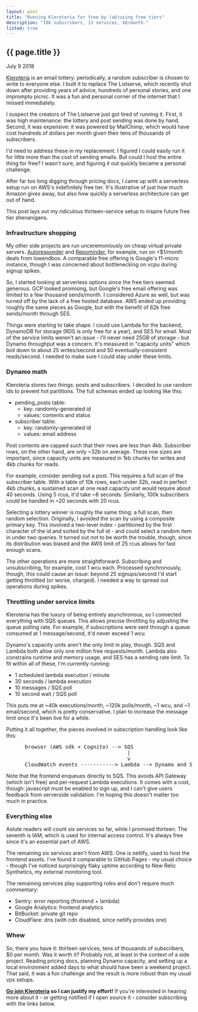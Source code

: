 ```yaml
---
layout: post
title: "Running Kleroteria for free by (ab)using free tiers"
description: "10k subscribers, 13 services, $0/month."
listed: true
---
```


{{ page.title }}
----------------

<p class="meta">July 9 2018</p>

[Kleroteria](https://www.kleroteria.org/) is an email lottery: periodically, a random subscriber is chosen to write to everyone else.
I built it to replace The Listserve, which recently shut down after providing years of advice, hundreds of personal stories, and one impromptu picnic.
It was a fun and personal corner of the internet that I missed immediately.

I suspect the creators of The Listserve just got tired of running it.
First, it was high maintenance: the lottery and post sending was done by hand.
Second, it was expensive: it was powered by MailChimp, which would have cost hundreds of dollars per month given their tens of thousands of subscribers.

I'd need to address these in my replacement.
I figured I could easily run it for little more than the cost of sending emails.
But could I host the entire thing for free?
I wasn't sure, and figuring it out quickly became a personal challenge.

After far too long digging through pricing docs, I came up with a serverless setup run on AWS's indefinitely free tier.
It's illustrative of just how much Amazon gives away, but also how quickly a serverless architecture can get out of hand.

This post lays out my ridiculous thirteen-service setup to inspire future free tier shenanigans.

### Infrastructure shopping

My other side projects are run unceremoniously on cheap virtual private servers.
[Autoresponder](https://gchat.simon.codes/) and [Repominder](https://www.repominder.com/), for example, run on <$1/month deals from lowendbox.
A comparable free offering is Google's f1-micro instance, though I was concerned about bottlenecking on vcpu during signup spikes. 

So, I started looking at serverless options since the free tiers seemed generous.
GCP looked promising, but Google's free email offering was limited to a few thousand sends/month.
I considered Azure as well, but was turned off by the lack of a free hosted database.
AWS ended up providing roughly the same pieces as Google, but with the benefit of 62k free sends/month through SES.

Things were starting to take shape.
I could use Lambda for the backend, DynamoDB for storage (RDS is only free for a year), and SES for email.
Most of the service limits weren't an issue - I'll never need 25GB of storage - but Dynamo throughput was a concern.
It's measured in "capacity units" which boil down to about 25 writes/second and 50 eventually-consistent reads/second.
I needed to make sure I could stay under these limits.

### Dynamo math

Kleroteria stores two things: posts and subscribers.
I decided to use random ids to prevent hot partitions.
The full schemas ended up looking like this:

* pending_posts table:
  * key: randomly-generated id
  * values: contents and status
* subscriber table:
  * key: randomly-generated id
  * values: email address

Post contents are capped such that their rows are less than 4kb.
Subscriber rows, on the other hand, are only ~32b on average.
These row sizes are important, since capacity units are measured in 1kb chunks for writes and 4kb chunks for reads.

For example, consider sending out a post.
This requires a full scan of the subscriber table.
With a table of 10k rows, each under 32b, read in perfect 4kb chunks, a sustained scan at one read capacity unit would require about 40 seconds.
Using 5 rcus, it'd take ~8 seconds.
Similarly, 100k subscribers could be handled in ~20 seconds with 20 rcus.

Selecting a lottery winner is roughly the same thing: a full scan, then random selection.
Originally, I avoided the scan by using a composite primary key.
This involved a two-level index - partitioned by the first character of the id and sorted by the full id - and could select a random item in under two queries.
It turned out not to be worth the trouble, though, since its distribution was biased and the AWS limit of 25 rcus allows for fast enough scans.

The other operations are more straightforward.
Subscribing and unsubscribing, for example, cost 1 wcu each.
Processed synchronously, though, this could cause an issue: beyond 25 signups/second I'd start getting throttled (or worse, charged).
I needed a way to spread out operations during spikes.

### Throttling under service limits

Kleroteria has the luxury of being entirely asynchronous, so I connected everything with SQS queues.
This allows precise throttling by adjusting the queue polling rate.
For example, if subscriptions were sent through a queue consumed at 1 message/second, it'd never exceed 1 wcu.

Dynamo's capacity units aren't the only limit in play, though.
SQS and Lambda both allow only one million free requests/month.
Lambda also constrains runtime and memory usage, and SES has a sending rate limit.
To fit within all of these, I'm currently running:

* 1 scheduled lambda execution / minute
* 30 seconds / lambda execution
* 10 messages / SQS poll
* 10 second wait / SQS poll

This puts me at ~40k executions/month, ~120k polls/month, ~1 wcu, and ~1 email/second, which is pretty conservative.
I plan to increase the message limit once it's been live for a while.

Putting it all together, the pieces involved in subscription handling look like this:

<p>
<pre style="font-family: monospace">
      browser (AWS sdk + Cognito) --> SQS                     
                                       |                      
                                       v                      
      CloudWatch events -----------> Lambda --> Dynamo and SES
</pre>
</p>

Note that the frontend enqueues directly to SQS.
This avoids API Gateway (which isn't free) and per-request Lambda executions.
It comes with a cost, though: javascript must be enabled to sign up, and I can't give users feedback from serverside validation.
I'm hoping this doesn't matter too much in practice.

### Everything else

Astute readers will count six services so far, while I promised thirteen.
The seventh is IAM, which is used for internal access control.
It's always free since it's an essential part of AWS.

The remaining six services aren't from AWS.
One is netlify, used to host the frontend assets.
I've found it comparable to GitHub Pages - my usual choice - though I've noticed surprisingly flaky uptime according to New Relic Synthetics, my external monitoring tool.

The remaining services play supporting roles and don't require much commentary:

* Sentry: error reporting (frontend + lambda)
* Google Analytics: frontend analytics
* BitBucket: private git repo
* CloudFlare: dns (with cdn disabled, since netlify provides one)

### Whew

So, there you have it: thirteen services, tens of thousands of subscribers, $0 per month.
Was it worth it?
Probably not, at least in the context of a side project.
Reading pricing docs, planning Dynamo capacity, and setting up a local environment added days to what should have been a weekend project.
That said, it was a fun challenge and the result is more robust than my usual vps setups.

**[Go join Kleroteria](https://www.kleroteria.org/) so I can justify my effort!**
If you're interested in hearing more about it - or getting notified if I open source it - consider subscribing with the links below.
